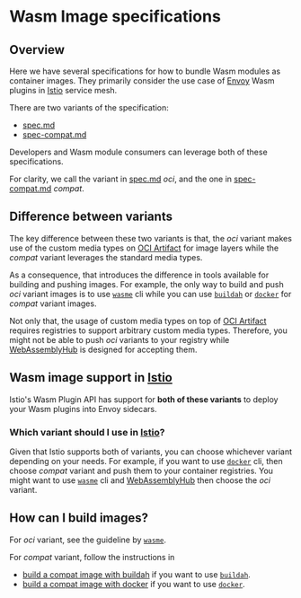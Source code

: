 # Wasm Image specifications

## Overview

Here we have several specifications for how to bundle Wasm modules as container images. 
They primarily consider the use case of [Envoy] Wasm plugins in [Istio] service mesh.

There are two variants of the specification:
- [spec.md](spec.md)
- [spec-compat.md](spec-compat.md)

Developers and Wasm module consumers can leverage both of these specifications. 

For clarity, we call the variant in [spec.md](spec.md) *oci*, and the one in [spec-compat.md](spec-compat.md) *compat*.

## Difference between variants

The key difference between these two variants is that, the *oci* variant makes use of the custom media types on [OCI Artifact] for image layers while the *compat* variant leverages the standard media types.

As a consequence, that introduces the difference in tools available for building and pushing images. 
For example, the only way to build and push *oci* variant images is to use [`wasme`] cli while you can use [`buildah`] or [`docker`] for *compat* variant images.

Not only that, the usage of custom media types on top of [OCI Artifact] requires registries to support arbitrary custom media types. Therefore, you might not be able to push *oci* variants to your registry while [WebAssemblyHub] is designed for accepting them.

## Wasm image support in [Istio]

Istio's Wasm Plugin API has support for **both of these variants** to deploy your Wasm plugins into Envoy sidecars. 

### Which variant should I use in [Istio]?

Given that Istio supports both of variants, you can choose whichever variant depending on your needs. For example, if you want to use [`docker`] cli, then choose *compat* variant and push them to your container registries. You might want to use [`wasme`] cli and [WebAssemblyHub] then choose the *oci* variant.

## How can I build images?

For *oci* variant, see the guideline by [`wasme`].

For *compat* variant, follow the instructions in 
- [build a compat image with buildah](spec-compat.md#appendix-1-build-a-compat-image-with-buildah) if you want to use [`buildah`].
- [build a compat image with docker](spec-compat.md#appendix-2-build-a-compat-image-with-docker-cli) if you want to use [`docker`].


[Envoy]: https://github.com/envoyproxy/envoy
[Istio]: https://github.com/istio/istio
[OCI Artifact]: https://github.com/opencontainers/artifacts
[WebAssemblyHub]: https://webassemblyhub.io/

[`docker`]: https://docs.docker.com/engine/reference/commandline/cli/
[`buildah`]: https://github.com/containers/buildah
[`wasme`]: https://docs.solo.io/web-assembly-hub/latest/installation/
